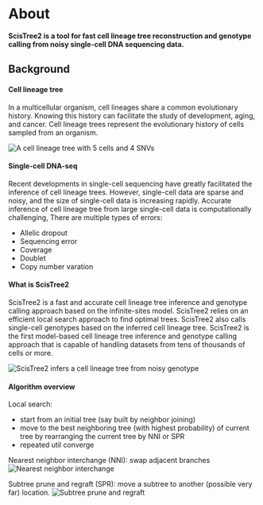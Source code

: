 
# About
**ScisTree2 is a tool for fast cell lineage tree reconstruction and genotype calling from noisy single-cell DNA sequencing data.**

## Background
#### Cell lineage tree
In a multicellular organism, cell lineages share a common evolutionary history. Knowing this history can facilitate the study of development, aging, and cancer. Cell lineage trees represent the evolutionary history of cells sampled from an organism. 

![A cell lineage tree with 5 cells and 4 SNVs](imgs/clt.png)

#### Single-cell DNA-seq
Recent developments in single-cell sequencing have greatly facilitated the inference of cell lineage trees. However, single-cell data are sparse and noisy, and the size of single-cell data is increasing rapidly. Accurate inference of cell lineage tree from large single-cell data is computationally challenging, 
There are multiple types of errors:
- Allelic dropout
- Sequencing error
- Coverage
- Doublet
- Copy number varation

#### What is ScisTree2
ScisTree2 is a fast and accurate cell lineage tree inference and genotype calling approach based on the infinite-sites model. ScisTree2 relies on an efficient local search approach to find optimal trees. ScisTree2 also calls single-cell genotypes based on the inferred cell lineage tree. ScisTree2 is the first model-based cell lineage tree inference and genotype calling approach that is capable of handling datasets from tens of thousands of cells or more.

![ScisTree2 infers a cell lineage tree from noisy genotype](imgs/g2t.png)

#### Algorithm overview
Local search: 
- start from an initial tree (say built by neighbor joining)
- move to the best neighboring tree (with highest probability) of current tree by rearranging the current tree by NNI or SPR
- repeated util converge

Nearest neighbor interchange  (NNI): swap adjacent branches
![Nearest neighbor interchange](imgs/nni.png)

Subtree prune and regraft (SPR): move a subtree to another (possible very far) location. 
![Subtree prune and regraft](imgs/spr.png)

